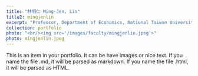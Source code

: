 ```yaml
---
title: "林明仁 Ming-Jen, Lin"
title2: mingjenlin
excerpt: "Professor, Department of Economics, National Taiwan University <br/><img src='/images/faculty/mingjenlin.jpeg'>"
collection: portfolio
photo: "<br/><img src='/images/faculty/mingjenlin.jpeg'>"
photo: mingjenlin.jpeg
---
```


This is an item in your portfolio. It can be have images or nice text. If you name the file .md, it will be parsed as markdown. If you name the file .html, it will be parsed as HTML. 
